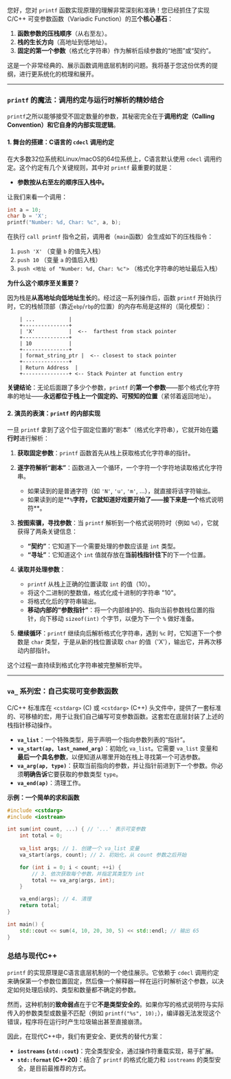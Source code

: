 您好，您对 `printf` 函数实现原理的理解非常深刻和准确！您已经抓住了实现 C/C++ 可变参数函数（Variadic Function）的**三个核心基石**：

1.  **函数参数的压栈顺序**（从右至左）。
2.  **栈的生长方向**（高地址到低地址）。
3.  **固定的第一个参数**（格式化字符串）作为解析后续参数的“地图”或“契约”。

这是一个非常经典的、展示函数调用底层机制的问题。我将基于您这份优秀的提纲，进行更系统化的梳理和展开。

-----

### `printf` 的魔法：调用约定与运行时解析的精妙结合

`printf`之所以能够接受不固定数量的参数，其秘密完全在于**调用约定（Calling Convention）和它自身的内部实现逻辑**。

#### 1\. 舞台的搭建：C语言的 `cdecl` 调用约定

在大多数32位系统和Linux/macOS的64位系统上，C语言默认使用 `cdecl` 调用约定。这个约定有几个关键规则，其中对 `printf` 最重要的就是：

  * **参数按从右至左的顺序压入栈中。**

让我们来看一个调用：

```c
int a = 10;
char b = 'X';
printf("Number: %d, Char: %c", a, b);
```

在执行 `call printf` 指令之前，调用者（`main`函数）会生成如下的压栈指令：

1.  `push 'X'` （变量 `b` 的值先入栈）
2.  `push 10` （变量 `a` 的值后入栈）
3.  `push <地址 of "Number: %d, Char: %c">` （格式化字符串的地址最后入栈）

**为什么这个顺序至关重要？**

因为栈是**从高地址向低地址生长**的。经过这一系列操作后，函数 `printf` 开始执行时，它的栈帧顶部（靠近`ebp`/`rbp`的位置）的内存布局是这样的（简化模型）：

```
    | ...           |
    +---------------+
    | 'X'           |  <--  farthest from stack pointer
    +---------------+
    | 10            |
    +---------------+
    | format_string_ptr |  <-- closest to stack pointer
    +---------------+
    | Return Address  |
    +---------------+ <-- Stack Pointer at function entry
```

**关键结论**：无论后面跟了多少个参数，`printf` 的**第一个参数**——那个格式化字符串的地址——**永远都位于栈上一个固定的、可预知的位置**（紧邻着返回地址）。

#### 2\. 演员的表演：`printf` 的内部实现

一旦 `printf` 拿到了这个位于固定位置的“剧本”（格式化字符串），它就开始在**运行时**进行解析：

1.  **获取固定参数**：`printf` 函数首先从栈上获取格式化字符串的指针。

2.  **逐字符解析“剧本”**：函数进入一个循环，一个字符一个字符地读取格式化字符串。

      * 如果读到的是普通字符（如 `'N'`, `'u'`, `'m'`, ...），就直接将该字符输出。
      * 如果读到的是\*\*`%`**字符，它就知道好戏要开始了——接下来是一个**格式说明符\*\*。

3.  **按图索骥，寻找参数**：当 `printf` 解析到一个格式说明符时（例如 `%d`），它就获得了两条关键信息：

      * **“契约”**：它知道下一个需要处理的参数应该是 `int` 类型。
      * **“寻址”**：它知道这个 `int` 值就存放在**当前栈指针往下**的下一个位置。

4.  **读取并处理参数**：

      * `printf` 从栈上正确的位置读取 `int` 的值（10）。
      * 将这个二进制的整数值，格式化成十进制的字符串 "10"。
      * 将格式化后的字符串输出。
      * **移动内部的“参数指针”**：将一个内部维护的、指向当前参数栈位置的指针，向下移动 `sizeof(int)` 个字节，以便为下一个 `%` 做好准备。

5.  **继续循环**：`printf` 继续向后解析格式化字符串，遇到 `%c` 时，它知道下一个参数是 `char` 类型，于是从新的栈位置读取 `char` 的值（'X'），输出它，并再次移动内部指针。

这个过程一直持续到格式化字符串被完整解析完毕。

-----

### `va_` 系列宏：自己实现可变参数函数

C/C++ 标准库在 `<cstdarg>` (C) 或 `<cstdarg>` (C++) 头文件中，提供了一套标准的、可移植的宏，用于让我们自己编写可变参数函数。这套宏在底层封装了上述的栈指针移动操作。

  * **`va_list`**：一个特殊类型，用于声明一个指向参数列表的“指针”。
  * **`va_start(ap, last_named_arg)`**：初始化 `va_list`。它需要 `va_list` 变量和**最后一个具名参数**，以便知道从哪里开始在栈上寻找第一个可选参数。
  * **`va_arg(ap, type)`**：获取当前指向的参数，并让指针前进到下一个参数。你必须**明确告诉**它要获取的参数类型 `type`。
  * **`va_end(ap)`**：清理工作。

**示例：一个简单的求和函数**

```cpp
#include <cstdarg>
#include <iostream>

int sum(int count, ...) { // '...' 表示可变参数
    int total = 0;
    
    va_list args; // 1. 创建一个 va_list 变量
    va_start(args, count); // 2. 初始化，从 count 参数之后开始

    for (int i = 0; i < count; ++i) {
        // 3. 依次获取每个参数，并指定其类型为 int
        total += va_arg(args, int); 
    }

    va_end(args); // 4. 清理
    return total;
}

int main() {
    std::cout << sum(4, 10, 20, 30, 5) << std::endl; // 输出 65
}
```

### 总结与现代C++

`printf` 的实现原理是C语言底层机制的一个绝佳展示。它依赖于 `cdecl` 调用约定来确保第一个参数位置固定，然后像一个解释器一样在运行时解析这个参数，以决定如何处理后续的、类型和数量都不确定的参数。

然而，这种机制的**致命弱点**在于它**不是类型安全的**。如果你写的格式说明符与实际传入的参数类型或数量不匹配（例如 `printf("%s", 10);`），编译器无法发现这个错误，程序将在运行时产生垃圾输出甚至直接崩溃。

因此，在现代C++中，我们有更安全、更优秀的替代方案：

  * **`iostreams` (`std::cout`)**：完全类型安全，通过操作符重载实现，易于扩展。
  * **`std::format` (C++20)**：结合了 `printf` 的格式化能力和 `iostreams` 的类型安全，是目前最推荐的方式。
